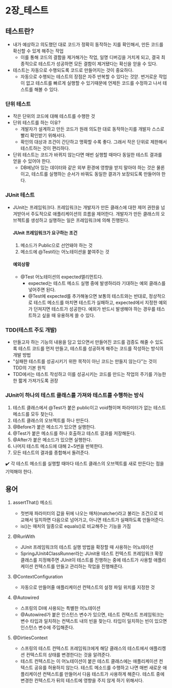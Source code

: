# 2장_테스트

## 테스트란?
- 내가 예상하고 의도했던 대로 코드가 정확히 동작하는 지를 확인해서, 만든 코드를 확신할 수 있게 해주는 작업
  - 이를 통해 코드의 결함을 제거해가는 작업, 일명 디버깅을 거치게 되고, 결국 최종적으로 테스트가 성공하면 모든 결함이 제거됐다는 확신을 얻을 수 있다.
- 테스트는 자동으로 수행되도록 코드로 만들어지는 것이 중요하다. 
  - 자동으로 수행되는 테스트의 장점은 자주 반복할 수 있다는 것앋. 번거로운 작업이 없고 테스트를 빠르게 실행할 수 있기때문에 언제든 코드를 수정하고 나서 테스트를 해볼 수 있다.
  
### 단위 테스트
- 작은 단위의 코드에 대해 테스트를 수행한 것
- 단위 테스트를 하는 이유?
  - 개발자가 설계하고 만든 코드가 원래 의도한 대로 동작하는지를 개발자 스스로 빨리 확인받기 위해서다. 
  - 확인의 대상과 조건이 간단하고 명확할 수록 좋다. 그래서 작은 단위로 제한해서 테스트하는 것이 편리하다.
- 단위 테스트는 코드가 바뀌지 않는다면 매번 실행할 때마다 동일한 테스트 결과를 얻을 수 있어야 한다.
  - DB에남아 있는 데이터와 같은 외부 환경에 영향을 받지 말아야 하는 것은 물론이고, 테스트를 실행하는 순서가 바꿔도 동일한 결과가 보장되도록 만들어야 한다.

### JUnit 테스트
- JUnit는 프레임워크다. 프레임워크는 개발자가 만든 클래스에 대한 제어 권한을 넘겨받아서 주도적으로 애플리케이션의 흐름을 제어한다. 개발자가 만든 클래스의 오브젝트를 생성하고 실행하는 일은 프레임워크에 의해 진행된다.

    #### JUnit 프레임워크가 요구하는 조건
    1. 메소드가 Public으로 선언돼야 하는 것
    2. 메소드에 @Test라는 어노테이션을 붙여주는 것

    #### 예외상황
    - @Test 어노테이션의 expected엘리먼트다. 
      - expected는 테스트 메소드 실행 중에 발생하리라 기대하는 예외 클래스를 넣어주면 된다.
      - @Test에 expected를 추가해놓으면 보통의 테스트와는 반대로, 정상적으로 테스트 메소드를 마치면 테스트가 실패하고, expected에서 지정한 예외가 던져지면 테스트가 성공한다. 예외가 반드시 발생해야 하는 경우를 테스트하고 싶을 때 유용하게 쓸 수 있다.
  
### TDD(테스트 주도 개발)
- 만들고자 하는 기능의 내용을 담고 있으면서 만들어진 코드를 검증도 해줄 수 있도록 테스트 코드를 먼저 만들고, 테스트를 성공하게 해주는 코드를 작성하는 방식의 개발 방법
- "실패한 테스트를 성공시키기 위한 목적이 아닌 코드는 만들지 않는다"는 것이 TDD의 기본 원칙
- TDD에서는 테스트 작성하고 이를 성공시키는 코드를 만드는 작업의 주기를 가능한 한 짧게 가져가도록 권장

### JUnit이 하나의 테스트 클래스를 가져와 테스트를 수행하는 방식
1. 테스트 클래스에서 @Test가 붙은 public이고 void형이며 파라미터가 없는 테스트 메소드를 모두 찾는다.
2. 테스트 클래스의 오브젝트를 하나 만든다.
3. @Before가 붙은 메소드가 있으면 실행한다.
4. @Test가 붙은 메소드를 하나 호출하고 테스트 결과를 저장해둔다.
5. @After가 붙은 메소드가 있으면 실행한다.
6. 나머지 테스트 메소드에 대해 2~5번을 반복한다.
7. 모든 테스트의 결과를 종합해서 돌려준다.

✔️ 각 테스트 메소드를 실행할 때마다 테스트 클래스의 오브젝트를 새로 만든다는 점을 기억해야 한다.

## 용어
1. assertThat() 메소드
    - 첫번재 파라미터의 값을 뒤에 나오는 매처(matcher)라고 불리는 조건으로 비교해서 일치하면 다음으로 넘어가고, 아니면 테스트가 실패하도록 만들어준다. 
    - is()는 매처의 일종으로 equals()로 비교해주는 기능을 가짐
  
2. @RunWith
    - JUnit 프레임워크의 테스트 실행 방법을 확장할 때 사용하는 어노테이션
    - SpringJUnit4ClassRunner라는 JUnit용 테스트 컨텍스트 프레임워크 확장 클래스를 지정해주면 JUnit이 테스트를 진행하는 중에 테스트가 사용할 애플리케이션 컨텍스트를 만들고 관리하는 작업을 진행해준다.

3. @ContextConfiguration
    - 자동으로 만들어줄 애플리케이션 컨텍스트의 설정 파일 위치를 지정한 것
  
4. @Autowired
   - 스프링의 DI에 사용되는 특별한 어노테이션
   - @Autowired가 붙은 인스턴스 변수가 있으면, 테스트 컨텍스트 프레임워크는 변수 타입과 일치하는 컨텍스트 내의 빈을 찾는다. 타입이 일치하는 빈이 있으면 인스턴스 변수에 주입해준다.

5. @DirtiesContext
   - 스프링의 테스트 컨텍스트 프레임워크에게 해당 클래스의 테스트에서 애플리켕션 컨텍스트의 상태를 변경한다는 것을 알려준다.
   - 테스트 컨텍스트는 이 어노테이션이 붙은 테스트 클래스에는 애플리케이션 컨텍스트 공유를 허용하지 않는다. 테스트 메소드를 수행하고 나면 매번 새로운 애플리케이션 컨텍스트를 만들어서 다음 테스트가 사용하게 해준다. 테스트 중에 변경한 컨텍스트가 뒤의 테스트에 영향을 주지 않게 하기 위해서다.
  
  
